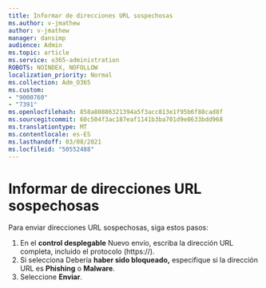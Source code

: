 ```yaml
---
title: Informar de direcciones URL sospechosas
ms.author: v-jmathew
author: v-jmathew
manager: dansimp
audience: Admin
ms.topic: article
ms.service: o365-administration
ROBOTS: NOINDEX, NOFOLLOW
localization_priority: Normal
ms.collection: Adm_O365
ms.custom:
- "9000760"
- "7391"
ms.openlocfilehash: 858a80886321394a5f3acc813e1f95b6f88cad8f
ms.sourcegitcommit: 60c504f3ac187eaf1141b3ba701d9e0633bdd968
ms.translationtype: MT
ms.contentlocale: es-ES
ms.lasthandoff: 03/08/2021
ms.locfileid: "50552488"
---
```

# <a name="report-suspicious-urls"></a>Informar de direcciones URL sospechosas

Para enviar direcciones URL sospechosas, siga estos pasos:

1. En el **control desplegable** Nuevo envío, escriba la dirección URL completa, incluido el protocolo (https://).
2. Si selecciona Debería **haber sido bloqueado,** especifique si la dirección URL es **Phishing** o **Malware**.
3. Seleccione **Enviar**.
